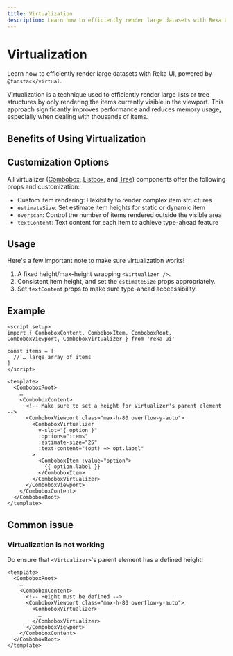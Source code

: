 ```yaml
---
title: Virtualization
description: Learn how to efficiently render large datasets with Reka UI, powered by `@tanstack/virtual`.
---
```


# Virtualization

<Description>

Learn how to efficiently render large datasets with Reka UI, powered by `@tanstack/virtual`.

</Description>

<Callout type="info" title="What is Virtualization?">

Virtualization is a technique used to efficiently render large lists or tree structures by only rendering the items currently visible in the viewport. This approach significantly improves performance and reduces memory usage, especially when dealing with thousands of items.

</Callout>

## Benefits of Using Virtualization

<Highlights
  :features="[
    'Improved Performance: Render thousands of items without lag',
    'Reduced Memory Usage: Only mount DOM nodes for visible items',
    'Better User Experience: Fast initial load times and responsive interactions',
  ]"
/>

## Customization Options

All virtualizer ([Combobox](/docs/components/combobox#virtualizer), [Listbox](/docs/components/listbox#virtualizer), and [Tree](/docs/components/tree#virtualizer)) components offer the following props and customization:

- Custom item rendering: Flexibility to render complex item structures
- `estimateSize`: Set estimate item heights for static or dynamic item
- `overscan`: Control the number of items rendered outside the visible area
- `textContent`: Text content for each item to achieve type-ahead feature

## Usage

Here's a few important note to make sure virtualization works!

1. A fixed height/max-height wrapping `<Virtualizer />`.
2. Consistent item height, and set the `estimateSize` props appropriately.
3. Set `textContent` props to make sure type-ahead acceessibility.

## Example

```vue
<script setup>
import { ComboboxContent, ComboboxItem, ComboboxRoot, ComboboxViewport, ComboboxVirtualizer } from 'reka-ui'

const items = [
  // … large array of items
]
</script>

<template>
  <ComboboxRoot>
    …
    <ComboboxContent>
      <!-- Make sure to set a height for Virtualizer's parent element -->
      <ComboboxViewport class="max-h-80 overflow-y-auto">
        <ComboboxVirtualizer
          v-slot="{ option }"
          :options="items"
          :estimate-size="25"
          :text-content="(opt) => opt.label"
        >
          <ComboboxItem :value="option">
            {{ option.label }}
          </ComboboxItem>
        </ComboboxVirtualizer>
      </ComboboxViewport>
    </ComboboxContent>
  </ComboboxRoot>
</template>
```

## Common issue

### Virtualization is not working

Do ensure that `<Virtualizer>`'s parent element has a defined height!

```vue line=6
<template>
  <ComboboxRoot>
    …
    <ComboboxContent>
      <!-- Height must be defined -->
      <ComboboxViewport class="max-h-80 overflow-y-auto">
        <ComboboxVirtualizer>
          …
        </ComboboxVirtualizer>
      </ComboboxViewport>
    </ComboboxContent>
  </ComboboxRoot>
</template>
```
